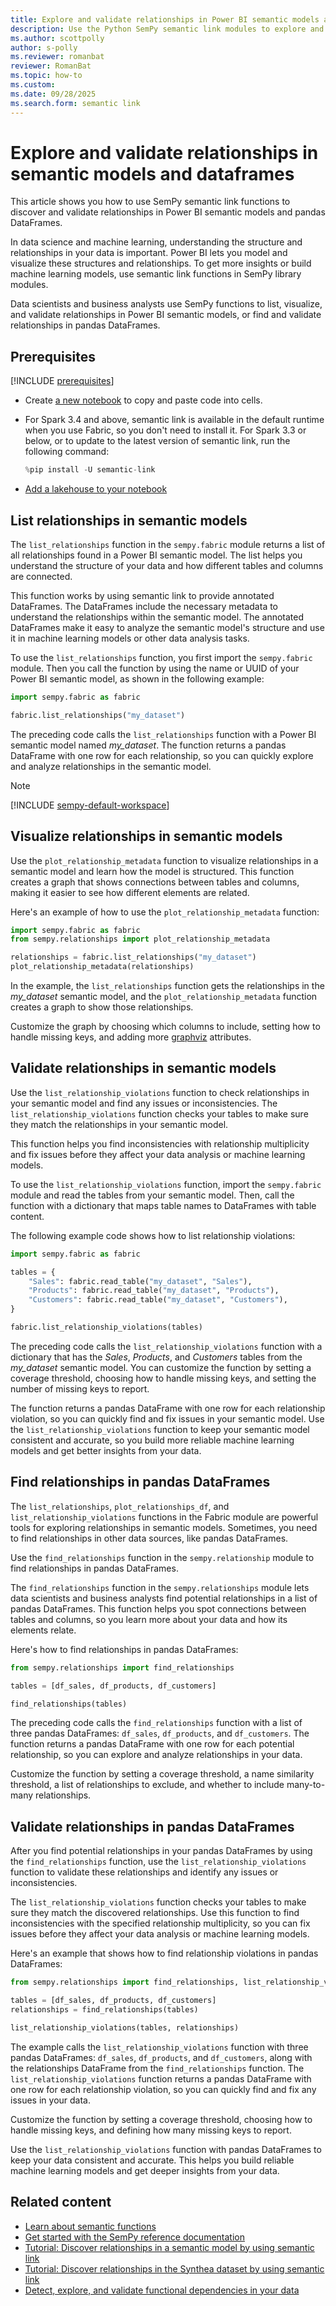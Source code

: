 ```yaml
---
title: Explore and validate relationships in Power BI semantic models and pandas dataframes
description: Use the Python SemPy semantic link modules to explore and validate relationships in Power BI semantic models and pandas DataFrames.
ms.author: scottpolly
author: s-polly
ms.reviewer: romanbat
reviewer: RomanBat
ms.topic: how-to
ms.custom:
ms.date: 09/28/2025
ms.search.form: semantic link
---
```


# Explore and validate relationships in semantic models and dataframes

This article shows you how to use SemPy semantic link functions to discover and validate relationships in Power BI semantic models and pandas DataFrames.

In data science and machine learning, understanding the structure and relationships in your data is important. Power BI lets you model and visualize these structures and relationships. To get more insights or build machine learning models, use semantic link functions in SemPy library modules.

Data scientists and business analysts use SemPy functions to list, visualize, and validate relationships in Power BI semantic models, or find and validate relationships in pandas DataFrames.

## Prerequisites

[!INCLUDE [prerequisites](includes/prerequisites.md)]
- Create [a new notebook](../data-engineering/how-to-use-notebook.md#create-notebooks) to copy and paste code into cells.
- For Spark 3.4 and above, semantic link is available in the default runtime when you use Fabric, so you don't need to install it. For Spark 3.3 or below, or to update to the latest version of semantic link, run the following command:
  ```python
  %pip install -U semantic-link
  ```


- [Add a lakehouse to your notebook](../data-engineering/how-to-use-notebook.md#connect-lakehouses-and-notebooks)

## List relationships in semantic models

The `list_relationships` function in the `sempy.fabric` module returns a list of all relationships found in a Power BI semantic model. The list helps you understand the structure of your data and how different tables and columns are connected.

This function works by using semantic link to provide annotated DataFrames. The DataFrames include the necessary metadata to understand the relationships within the semantic model. The annotated DataFrames make it easy to analyze the semantic model's structure and use it in machine learning models or other data analysis tasks.

To use the `list_relationships` function, you first import the `sempy.fabric` module. Then you call the function by using the name or UUID of your Power BI semantic model, as shown in the following example:

```python
import sempy.fabric as fabric

fabric.list_relationships("my_dataset")
```

The preceding code calls the `list_relationships` function with a Power BI semantic model named *my_dataset*. The function returns a pandas DataFrame with one row for each relationship, so you can quickly explore and analyze relationships in the semantic model.

> [!NOTE]
> [!INCLUDE [sempy-default-workspace](includes/sempy-default-workspace.md)]

## Visualize relationships in semantic models

Use the `plot_relationship_metadata` function to visualize relationships in a semantic model and learn how the model is structured. This function creates a graph that shows connections between tables and columns, making it easier to see how different elements are related.

Here's an example of how to use the `plot_relationship_metadata` function:

```python
import sempy.fabric as fabric
from sempy.relationships import plot_relationship_metadata

relationships = fabric.list_relationships("my_dataset")
plot_relationship_metadata(relationships)
```

In the example, the `list_relationships` function gets the relationships in the *my_dataset* semantic model, and the `plot_relationship_metadata` function creates a graph to show those relationships.

Customize the graph by choosing which columns to include, setting how to handle missing keys, and adding more [graphviz](https://pypi.org/project/graphviz/) attributes.

## Validate relationships in semantic models

Use the `list_relationship_violations` function to check relationships in your semantic model and find any issues or inconsistencies. The `list_relationship_violations` function checks your tables to make sure they match the relationships in your semantic model.

This function helps you find inconsistencies with relationship multiplicity and fix issues before they affect your data analysis or machine learning models.

To use the `list_relationship_violations` function, import the `sempy.fabric` module and read the tables from your semantic model. 
Then, call the function with a dictionary that maps table names to DataFrames with table content.

The following example code shows how to list relationship violations:

```python
import sempy.fabric as fabric

tables = {
    "Sales": fabric.read_table("my_dataset", "Sales"),
    "Products": fabric.read_table("my_dataset", "Products"),
    "Customers": fabric.read_table("my_dataset", "Customers"),
}

fabric.list_relationship_violations(tables)
```

The preceding code calls the `list_relationship_violations` function with a dictionary that has the _Sales_, _Products_, and _Customers_ tables from the _my_dataset_ semantic model. You can customize the function by setting a coverage threshold, choosing how to handle missing keys, and setting the number of missing keys to report.

The function returns a pandas DataFrame with one row for each relationship violation, so you can quickly find and fix issues in your semantic model.
Use the `list_relationship_violations` function to keep your semantic model consistent and accurate, so you build more reliable machine learning models and get better insights from your data.

## Find relationships in pandas DataFrames

The `list_relationships`, `plot_relationships_df`, and `list_relationship_violations` functions in the Fabric module are powerful tools for exploring relationships in semantic models. Sometimes, you need to find relationships in other data sources, like pandas DataFrames.

Use the `find_relationships` function in the `sempy.relationship` module to find relationships in pandas DataFrames.

The `find_relationships` function in the `sempy.relationships` module lets data scientists and business analysts find potential relationships in a list of pandas DataFrames. This function helps you spot connections between tables and columns, so you learn more about your data and how its elements relate.

Here's how to find relationships in pandas DataFrames:

```python
from sempy.relationships import find_relationships

tables = [df_sales, df_products, df_customers]

find_relationships(tables)
```

The preceding code calls the `find_relationships` function with a list of three pandas DataFrames: `df_sales`, `df_products`, and `df_customers`.
The function returns a pandas DataFrame with one row for each potential relationship, so you can explore and analyze relationships in your data.

Customize the function by setting a coverage threshold, a name similarity threshold, a list of relationships to exclude, and whether to include many-to-many relationships.


## Validate relationships in pandas DataFrames

After you find potential relationships in your pandas DataFrames by using the `find_relationships` function, use the `list_relationship_violations` function to validate these relationships and identify any issues or inconsistencies.

The `list_relationship_violations` function checks your tables to make sure they match the discovered relationships. Use this function to find inconsistencies with the specified relationship multiplicity, so you can fix issues before they affect your data analysis or machine learning models.

Here's an example that shows how to find relationship violations in pandas DataFrames:

```python
from sempy.relationships import find_relationships, list_relationship_violations

tables = [df_sales, df_products, df_customers]
relationships = find_relationships(tables)

list_relationship_violations(tables, relationships)
```

The example calls the `list_relationship_violations` function with three pandas DataFrames: `df_sales`, `df_products`, and `df_customers`, along with the relationships DataFrame from the `find_relationships` function.
The `list_relationship_violations` function returns a pandas DataFrame with one row for each relationship violation, so you can quickly find and fix any issues in your data.

Customize the function by setting a coverage threshold, choosing how to handle missing keys, and defining how many missing keys to report.

Use the `list_relationship_violations` function with pandas DataFrames to keep your data consistent and accurate. This helps you build reliable machine learning models and get deeper insights from your data.

## Related content

- [Learn about semantic functions](semantic-link-semantic-functions.md)
- [Get started with the SemPy reference documentation](/python/api/semantic-link/overview-semantic-link)
- [Tutorial: Discover relationships in a semantic model by using semantic link](tutorial-power-bi-relationships.md)
- [Tutorial: Discover relationships in the Synthea dataset by using semantic link](tutorial-relationships-detection.md)
- [Detect, explore, and validate functional dependencies in your data](semantic-link-validate-data.md)